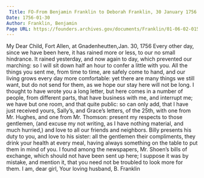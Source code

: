 ```yaml
---
 Title: FO-From Benjamin Franklin to Deborah Franklin, 30 January 1756
Date: 1756-01-30
Author: Franklin, Benjamin
Page URL: https://founders.archives.gov/documents/Franklin/01-06-02-0159
---
```


My Dear Child,
Fort Allen, at Gnadenheutten,Jan. 30, 1756
Every other day, since we have been here, it has rained more or less, to our no small hindrance. It rained yesterday, and now again to day, which prevented our marching: so I will sit down half an hour to confer a little with you.
All the things you sent me, from time to time, are safely come to hand, and our living grows every day more comfortable: yet there are many things we still want, but do not send for them, as we hope our stay here will not be long.
I thought to have wrote you a long letter, but here comes in a number of people, from different parts, that have business with me, and interrupt me; we have but one room, and that quite public: so can only add, that I have just received yours, Sally’s, and Grace’s letters, of the 25th, with one from Mr. Hughes, and one from Mr. Thomson: present my respects to those gentlemen, (and excuse my not writing, as I have nothing material, and much hurried,) and love to all our friends and neighbors. Billy presents his duty to you, and love to his sister: all the gentlemen their compliments, they drink your health at every meal, having always something on the table to put them in mind of you. I found among the newspapers, Mr. Shoen’s bills of exchange, which should not have been sent up here; I suppose it was by mistake, and mention it, that you need not be troubled to look more for them. I am, dear girl, Your loving husband,
B. Franklin

